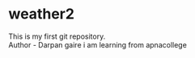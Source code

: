 # weather2
This is my first git repository.
<br>
Author - Darpan gaire
i am learning from apnacollege
